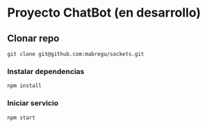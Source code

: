# Proyecto ChatBot (en desarrollo)

## Clonar repo

`git clone git@github.com:mabregu/sockets.git`

### Instalar dependencias

`npm install`

### Iniciar servicio

`npm start`
